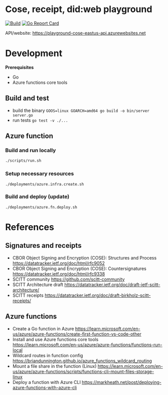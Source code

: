 Cose, receipt, did:web playground
=================================

[![Build](https://github.com/ivarprudnikov/cose-and-receipt-playground/actions/workflows/build.yml/badge.svg)](https://github.com/ivarprudnikov/cose-and-receipt-playground/actions/workflows/build.yml)
[![Go Report Card](https://goreportcard.com/badge/github.com/ivarprudnikov/cose-and-receipt-playground)](https://goreportcard.com/report/github.com/ivarprudnikov/cose-and-receipt-playground)

API/website: https://playground-cose-eastus-api.azurewebsites.net

# Development

**Prerequisites**

* Go
* Azure functions core tools

## Build and test

* build the binary `GOOS=linux GOARCH=amd64 go build -o bin/server server.go`
* run tests `go test -v ./...`

## Azure function

### Build and run locally

```sh
./scripts/run.sh
```

### Setup necessary resources

```
./deployments/azure.infra.create.sh
```

### Build and deploy (update)

```
./deployments/azure.fn.deploy.sh
```

# References

## Signatures and receipts

- CBOR Object Signing and Encryption (COSE): Structures and Process https://datatracker.ietf.org/doc/html/rfc9052
- CBOR Object Signing and Encryption (COSE): Countersignatures https://datatracker.ietf.org/doc/html/rfc9338 
- SCITT community https://github.com/scitt-community
- SCITT Architecture draft https://datatracker.ietf.org/doc/draft-ietf-scitt-architecture/
- SCITT receipts https://datatracker.ietf.org/doc/draft-birkholz-scitt-receipts/

## Azure functions

- Create a Go function in Azure https://learn.microsoft.com/en-us/azure/azure-functions/create-first-function-vs-code-other
- Install and use Azure functions core tools https://learn.microsoft.com/en-us/azure/azure-functions/functions-run-local
- Wildcard routes in function config https://briandunnington.github.io/azure_functions_wildcard_routing
- Mount a file share in the function (Linux) https://learn.microsoft.com/en-us/azure/azure-functions/scripts/functions-cli-mount-files-storage-linux
- Deploy a function with Azure CLI https://markheath.net/post/deploying-azure-functions-with-azure-cli 